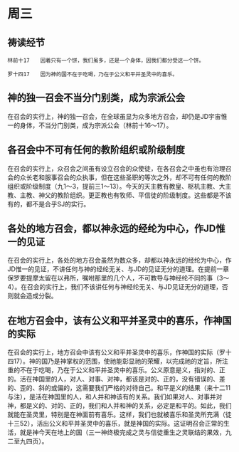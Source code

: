 # 周三

## 祷读经节
```
林前十17　　因着只有一个饼，我们虽多，还是一个身体，因我们都分受这一个饼。

罗十四17　　因为神的国不在于吃喝，乃在于公义和平并圣灵中的喜乐。
```

## 神的独一召会不当分门别类，成为宗派公会

在召会的实行上，神的独一召会，在全球虽显为众多地方召会，却仍是JD宇宙惟一的身体，不当分门别类，成为宗派公会（林前十16～17）。

## 各召会中不可有任何的教阶组织或阶级制度

在召会的实行上，众召会之间虽有设立召会的众使徒，在各召会之中虽也有治理召会的众长老和服事召会的众执事，但在这些圣职的等次之外，却不可有任何的教阶组织或阶级制度（九1～3，提前三1～13）。今天的天主教有教皇、枢机主教、大主教、主教、神父的教阶组织。更正教也有牧师、平信徒的阶级制度。这些都是不该有的，都不是合乎SJ的实行。

## 各处的地方召会，都以神永远的经纶为中心，作JD惟一的见证

在召会的实行上，各处的地方召会虽然为数众多，却都以神永远的经纶为中心，作JD惟一的见证，不讲任何与神的经纶无关、与JD的见证无分的道理。在提前一章保罗要提摩太留在以弗所，嘱咐那里的几个人，不可教导与神经纶不同的事（3～4）。在召会的实行上，我们不该讲任何与神经纶无关、与JD见证无分的道理，否则就会造成分裂。

## 在地方召会中，该有公义和平并圣灵中的喜乐，作神国的实际

在召会的实行上，地方召会中该有公义和平并圣灵中的喜乐，作神国的实际（罗十四17）。神的国乃是神掌权的范围，使祂能彰显祂的荣耀，以完成祂的定旨，所注重的不在于吃喝，乃在于公义和平并圣灵中的喜乐。公义原意是义，指对的、正的。活在神国里的人，对人、对事、对神，都该是对的、正的，没有错误的、差的、歪的、斜的或偏的，这需要我们严格的对待自己。和平是义的结果（来十二11与注），是活在神国里的人，和人并和神该有的关系。我们如果对人、对事并对神，都是义的、对的、正的，我们和人并和神的关系，必定是和平的。如此，我们就能在圣灵里，特别是在神面前有喜乐。这样，我们也就被喜乐和圣灵所充满（徒十三52），活出公义和平并圣灵中的喜乐，就是神国的实际。这证明召会正常的生活，就是神今天在地上的国（三一神终极完成之灵与信徒重生之灵联结的果效，九二至九四页）。
